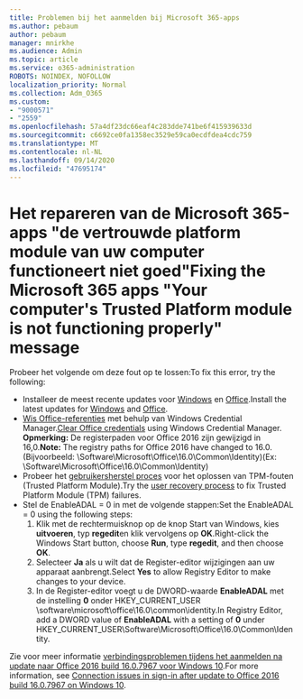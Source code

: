```yaml
---
title: Problemen bij het aanmelden bij Microsoft 365-apps
ms.author: pebaum
author: pebaum
manager: mnirkhe
ms.audience: Admin
ms.topic: article
ms.service: o365-administration
ROBOTS: NOINDEX, NOFOLLOW
localization_priority: Normal
ms.collection: Adm_O365
ms.custom:
- "9000571"
- "2559"
ms.openlocfilehash: 57a4df23dc66eaf4c283dde741be6f415939633d
ms.sourcegitcommit: c6692ce0fa1358ec3529e59ca0ecdfdea4cdc759
ms.translationtype: MT
ms.contentlocale: nl-NL
ms.lasthandoff: 09/14/2020
ms.locfileid: "47695174"
---
```

# <a name="fixing-the-microsoft-365-apps-your-computers-trusted-platform-module-is-not-functioning-properly-message"></a><span data-ttu-id="d65a1-102">Het repareren van de Microsoft 365-apps "de vertrouwde platform module van uw computer functioneert niet goed"</span><span class="sxs-lookup"><span data-stu-id="d65a1-102">Fixing the Microsoft 365 apps "Your computer's Trusted Platform module is not functioning properly" message</span></span>

<span data-ttu-id="d65a1-103">Probeer het volgende om deze fout op te lossen:</span><span class="sxs-lookup"><span data-stu-id="d65a1-103">To fix this error, try the following:</span></span>

- <span data-ttu-id="d65a1-104">Installeer de meest recente updates voor [Windows](https://support.microsoft.com/help/4027667/windows-10-update) en [Office](https://support.office.com/article/update-office-and-your-computer-with-microsoft-update-2ab296f3-7f03-43a2-8e50-46de917611c5).</span><span class="sxs-lookup"><span data-stu-id="d65a1-104">Install the latest updates for [Windows](https://support.microsoft.com/help/4027667/windows-10-update) and [Office](https://support.office.com/article/update-office-and-your-computer-with-microsoft-update-2ab296f3-7f03-43a2-8e50-46de917611c5).</span></span>
- <span data-ttu-id="d65a1-105">[Wis Office-referenties](https://docs.microsoft.com/eoffice/troubleshoot/error-messages/another-account-already-signed-in#step-3-clear-cached-credentials-on-the-computer) met behulp van Windows Credential Manager.</span><span class="sxs-lookup"><span data-stu-id="d65a1-105">[Clear Office credentials](https://docs.microsoft.com/eoffice/troubleshoot/error-messages/another-account-already-signed-in#step-3-clear-cached-credentials-on-the-computer) using Windows Credential Manager.</span></span><br/>
    <span data-ttu-id="d65a1-106">**Opmerking:** De registerpaden voor Office 2016 zijn gewijzigd in 16,0.</span><span class="sxs-lookup"><span data-stu-id="d65a1-106">**Note:** The registry paths for Office 2016 have changed to 16.0.</span></span> <span data-ttu-id="d65a1-107">(Bijvoorbeeld: \Software\Microsoft\Office\16.0\Common\Identity\)</span><span class="sxs-lookup"><span data-stu-id="d65a1-107">(Ex: \Software\Microsoft\Office\16.0\Common\Identity\)</span></span>
- <span data-ttu-id="d65a1-108">Probeer het [gebruikersherstel proces](https://docs.microsoft.com/office365/troubleshoot/administration/connection-issue-when-sign-in-office-2016#symptom-2) voor het oplossen van TPM-fouten (Trusted Platform Module).</span><span class="sxs-lookup"><span data-stu-id="d65a1-108">Try the [user recovery process](https://docs.microsoft.com/office365/troubleshoot/administration/connection-issue-when-sign-in-office-2016#symptom-2) to fix Trusted Platform Module (TPM) failures.</span></span>
- <span data-ttu-id="d65a1-109">Stel de EnableADAL = 0 in met de volgende stappen:</span><span class="sxs-lookup"><span data-stu-id="d65a1-109">Set the EnableADAL = 0 using the following steps:</span></span>  
    1. <span data-ttu-id="d65a1-110">Klik met de rechtermuisknop op de knop Start van Windows, kies **uitvoeren**, typ **regedit**en klik vervolgens op **OK**.</span><span class="sxs-lookup"><span data-stu-id="d65a1-110">Right-click the Windows Start button, choose **Run**, type **regedit**, and then choose **OK**.</span></span>
    2. <span data-ttu-id="d65a1-111">Selecteer **Ja** als u wilt dat de Register-editor wijzigingen aan uw apparaat aanbrengt.</span><span class="sxs-lookup"><span data-stu-id="d65a1-111">Select **Yes** to allow Registry Editor to make changes to your device.</span></span>
    3. <span data-ttu-id="d65a1-112">In de Register-editor voegt u de DWORD-waarde **EnableADAL** met de instelling **0** onder HKEY_CURRENT_USER \software\microsoft\office\16.0\common\identity.</span><span class="sxs-lookup"><span data-stu-id="d65a1-112">In Registry Editor, add a DWORD value of **EnableADAL** with a setting of **0** under HKEY_CURRENT_USER\Software\Microsoft\Office\16.0\Common\Identity.</span></span>

<span data-ttu-id="d65a1-113">Zie voor meer informatie [verbindingsproblemen tijdens het aanmelden na update naar Office 2016 build 16.0.7967 voor Windows 10](https://docs.microsoft.com/office365/troubleshoot/administration/connection-issue-when-sign-in-office-2016).</span><span class="sxs-lookup"><span data-stu-id="d65a1-113">For more information, see [Connection issues in sign-in after update to Office 2016 build 16.0.7967 on Windows 10](https://docs.microsoft.com/office365/troubleshoot/administration/connection-issue-when-sign-in-office-2016).</span></span>